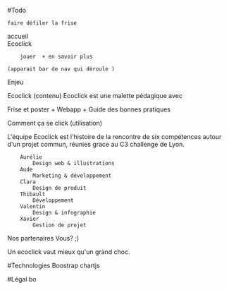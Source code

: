 #Todo

    faire défiler la frise
    	  
accueil  
	Ecoclick

        jouer  + en savoir plus

    (apparait bar de nav qui déroule )


Enjeu

Ecoclick (contenu)
    Ecoclick est une malette pédagique avec

Frise et poster + Webapp + Guide des bonnes pratiques

Comment ça se click (utilisation)


L'équipe
	Ecoclick est l'histoire de la rencontre de six compétences autour d'un projet commun, réunies grace au C3 challenge de Lyon.

		Aurélie
			Design web & illustrations
		Aude
			Marketing & développement
		Clara
			Design de produit
		Thibault
			Développement 
		Valentin
			Design & infographie
		Xavier
			Gestion de projet 

Nos partenaires
	Vous? ;)



Un ecoclick vaut mieux qu'un grand choc. 


#Technologies
	Boostrap
	chartjs

#Légal
	bo